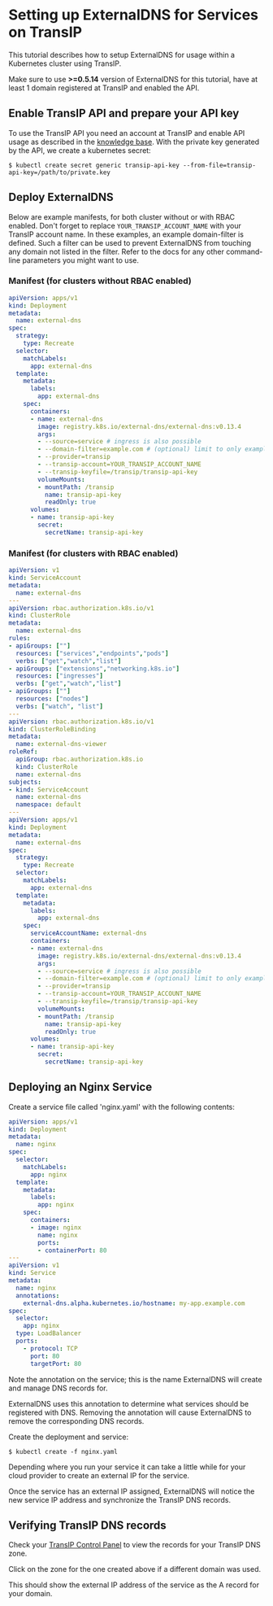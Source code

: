 # Setting up ExternalDNS for Services on TransIP

This tutorial describes how to setup ExternalDNS for usage within a Kubernetes cluster using TransIP.

Make sure to use **>=0.5.14** version of ExternalDNS for this tutorial, have at least 1 domain registered at TransIP and enabled the API.

## Enable TransIP API and prepare your API key

To use the TransIP API you need an account at TransIP and enable API usage as described in the [knowledge base](https://www.transip.eu/knowledgebase/entry/77-want-use-the-transip-api/). With the private key generated by the API, we create a kubernetes secret:

```console
$ kubectl create secret generic transip-api-key --from-file=transip-api-key=/path/to/private.key
```

## Deploy ExternalDNS

Below are example manifests, for both cluster without or with RBAC enabled. Don't forget to replace `YOUR_TRANSIP_ACCOUNT_NAME` with your TransIP account name. In these examples, an example domain-filter is defined. Such a filter can be used to prevent ExternalDNS from touching any domain not listed in the filter. Refer to the docs for any other command-line parameters you might want to use.

### Manifest (for clusters without RBAC enabled)

```yaml
apiVersion: apps/v1
kind: Deployment
metadata:
  name: external-dns
spec:
  strategy:
    type: Recreate
  selector:
    matchLabels:
      app: external-dns
  template:
    metadata:
      labels:
        app: external-dns
    spec:
      containers:
      - name: external-dns
        image: registry.k8s.io/external-dns/external-dns:v0.13.4
        args:
        - --source=service # ingress is also possible
        - --domain-filter=example.com # (optional) limit to only example.com domains
        - --provider=transip
        - --transip-account=YOUR_TRANSIP_ACCOUNT_NAME
        - --transip-keyfile=/transip/transip-api-key
        volumeMounts:
        - mountPath: /transip
          name: transip-api-key
          readOnly: true
      volumes:
      - name: transip-api-key
        secret:
          secretName: transip-api-key
```

### Manifest (for clusters with RBAC enabled)

```yaml
apiVersion: v1
kind: ServiceAccount
metadata:
  name: external-dns
---
apiVersion: rbac.authorization.k8s.io/v1
kind: ClusterRole
metadata:
  name: external-dns
rules:
- apiGroups: [""]
  resources: ["services","endpoints","pods"]
  verbs: ["get","watch","list"]
- apiGroups: ["extensions","networking.k8s.io"]
  resources: ["ingresses"]
  verbs: ["get","watch","list"]
- apiGroups: [""]
  resources: ["nodes"]
  verbs: ["watch", "list"]
---
apiVersion: rbac.authorization.k8s.io/v1
kind: ClusterRoleBinding
metadata:
  name: external-dns-viewer
roleRef:
  apiGroup: rbac.authorization.k8s.io
  kind: ClusterRole
  name: external-dns
subjects:
- kind: ServiceAccount
  name: external-dns
  namespace: default
---
apiVersion: apps/v1
kind: Deployment
metadata:
  name: external-dns
spec:
  strategy:
    type: Recreate
  selector:
    matchLabels:
      app: external-dns
  template:
    metadata:
      labels:
        app: external-dns
    spec:
      serviceAccountName: external-dns
      containers:
      - name: external-dns
        image: registry.k8s.io/external-dns/external-dns:v0.13.4
        args:
        - --source=service # ingress is also possible
        - --domain-filter=example.com # (optional) limit to only example.com domains
        - --provider=transip
        - --transip-account=YOUR_TRANSIP_ACCOUNT_NAME
        - --transip-keyfile=/transip/transip-api-key
        volumeMounts:
        - mountPath: /transip
          name: transip-api-key
          readOnly: true
      volumes:
      - name: transip-api-key
        secret:
          secretName: transip-api-key
```

## Deploying an Nginx Service

Create a service file called 'nginx.yaml' with the following contents:

```yaml
apiVersion: apps/v1
kind: Deployment
metadata:
  name: nginx
spec:
  selector:
    matchLabels:
      app: nginx
  template:
    metadata:
      labels:
        app: nginx
    spec:
      containers:
      - image: nginx
        name: nginx
        ports:
        - containerPort: 80
---
apiVersion: v1
kind: Service
metadata:
  name: nginx
  annotations:
    external-dns.alpha.kubernetes.io/hostname: my-app.example.com
spec:
  selector:
    app: nginx
  type: LoadBalancer
  ports:
    - protocol: TCP
      port: 80
      targetPort: 80
```

Note the annotation on the service; this is the name ExternalDNS will create and manage DNS records for.

ExternalDNS uses this annotation to determine what services should be registered with DNS. Removing the annotation will cause ExternalDNS to remove the corresponding DNS records.

Create the deployment and service:

```console
$ kubectl create -f nginx.yaml
```

Depending where you run your service it can take a little while for your cloud provider to create an external IP for the service.

Once the service has an external IP assigned, ExternalDNS will notice the new service IP address and synchronize the TransIP DNS records.

## Verifying TransIP DNS records

Check your [TransIP Control Panel](https://transip.eu/cp) to view the records for your TransIP DNS zone.

Click on the zone for the one created above if a different domain was used.

This should show the external IP address of the service as the A record for your domain.
